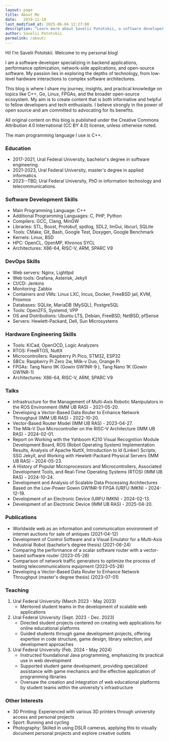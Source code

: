 ```yaml
---
layout: page
title: About Me
date:   2019-11-10
last_modified_at: 2025-06-04 12:27:00
description: "Learn more about Savelii Pototskii, a software developer focused on C++, backend systems, performance, and open source. Discover his background, education, and passion for technology"
author: Savelii Pototskii
permalink: /about/
---
```

Hi!
I'm Savelii Pototskii.
Welcome to my personal blog!

I am a software developer specializing in backend applications, performance optimization, network-side applications, and open-source software.
My passion lies in exploring the depths of technology, from low-level hardware interactions to complex software architectures.

This blog is where I share my journey, insights, and practical knowledge on topics like C++, Go, Linux, FPGAs, and the broader open-source ecosystem.
My aim is to create content that is both informative and helpful to fellow developers and tech enthusiasts.
I believe strongly in the power of open source and am committed to advocating for its benefits.

All original content on this blog is published under the Creative Commons Attribution 4.0 International (CC BY 4.0) license, unless otherwise noted.

The main programming language I use is C++.

### Education
* 2017-2021, Ural Federal University, bachelor's degree in software engineering.
* 2021-2023, Ural Federal University, master's degree in applied informatics.
* 2023--TBD, Ural Federal University, PhD in information technology and telecommunications.

### Software Development Skills
* Main Programming Language: C++
* Additional Programming Languages: C, PHP, Python
* Compilers: GCC, Clang, MinGW
* Libraries: STL, Boost, Protobuf, spdlog, SDL2, ImGui, libcurl, SQLite
* Tools: CMake, Git, Bash, Google Test, Doxygen, Google Benchmark
* Kernels: Linux, BSD
* HPC: OpenCL, OpenMP, Khronos SYCL
* Architectures: X86-64, RISC-V, ARM, SPARC V9

### DevOps Skills
* Web servers: Nginx, Lighttpd
* Web tools: Grafana, Asterisk, Jekyll
* CI/CD: Jenkins
* Monitoring: Zabbix
* Containers and VMs: Linux LXC, Incus, Docker, FreeBSD jail, KVM, Proxmox
* Databases: SQLite, MariaDB (MySQL), PostgreSQL
* Tools: OpenZFS, Systemd, VPP
* OS and Distributions: Ubuntu LTS, Debian, FreeBSD, NetBSD, pfSense
* Servers: Hewlett-Packard, Dell, Sun Microsystems

### Hardware Engineering Skills
* Tools: KiCad, OpenOCD, Logic Analyzers
* RTOS: FreeRTOS, NuttX
* Microcontrollers: Raspberry Pi Pico, STM32, ESP32
* SBCs: Raspberry Pi Zero 2w, Milk-v Duo, Orange Pi
* FPGAs: Tang Nano 9K (Gowin GW1NR-9 ), Tang Nano 1K (Gowin GW1NR-1)
* Architectures: X86-64, RISC-V, ARM, SPARC V9

### Talks
* Infrastructure for the Management of Multi-Axis Robotic Manipulators in the ROS Environment (IMM UB RAS) - 2021-05-20.
* Developing a Vector-Based Data Router to Enhance Network Throughput (IMM UB RAS) - 2022-10-20.
* Vector-Based Router Model (IMM UB RAS) - 2023-04-27.
* The Milk-V Duo Microcontroller on the RISC-V Architecture (IMM UB RAS) - 2024-02-01.
* Report on Working with the Yahboom K210 Visual Recognition Module Development Board, ROS (Robot Operating System) Implementation Results, Analysis of Apache NuttX, Introduction to ld (Linker) Scripts, SSG Jekyll, and Working with Hewlett-Packard Physical Servers (IMM UB RAS) - 2024-05-23.
* A History of Popular Microprocessors and Microcontrollers, Associated Development Tools, and Real-Time Operating Systems (RTOS) (IMM UB RAS) - 2024-10-24.
* Development and Analysis of Scalable Data Processing Architectures Based on the Low-Power Gowin GW1NR-9 FPGA (URFU IMKN) - 2024-12-19.
* Development of an Electronic Device (URFU IMKN) - 2024-02-13.
* Development of an Electronic Device (IMM UB RAS) - 2025-04-20.

### Publications
* Worldwide web as an information and communication environment of internet auctions for sale of antiques (2021-04-12)
* Development of Control Software and a Visual Emulator for a Multi-Axis Industrial Robot (bachelor’s degree thesis) (2021-06-24)
* Comparing the performance of a scalar software router with a vector-based software router (2023-05-28)
* Comparison of network traffic generators to optimize the process of testing telecommunications equipment (2023-05-28)
* Developing a Vector-Based Data Router to Enhance Network Throughput (master's degree thesis) (2023-07-01)

### Teaching
1. Ural Federal University (March 2023 - May 2023)
    * Mentored student teams in the development of scalable web applications
2. Ural Federal University (Sept. 2023 - Dec. 2023)
    * Directed student projects centered on creating web applications for online educational platforms
    * Guided students through game development projects, offering expertise in code structure, game design, library selection, and development approaches
3. Ural Federal University (Feb. 2024 - May 2024)
    * Instructed foundational Java programming, emphasizing its practical use in web development
    * Supported student game development, providing specialized assistance with game mechanics and the effective application of programming libraries
    * Oversaw the creation and integration of web educational platforms by student teams within the university's infrastructure

### Other Interests
* 3D Printing: Experienced with various 3D printers through university access and personal projects 
* Sport: Running and cycling
* Photography: Skilled in using DSLR cameras, applying this to visually document personal projects and explore creative outlets
